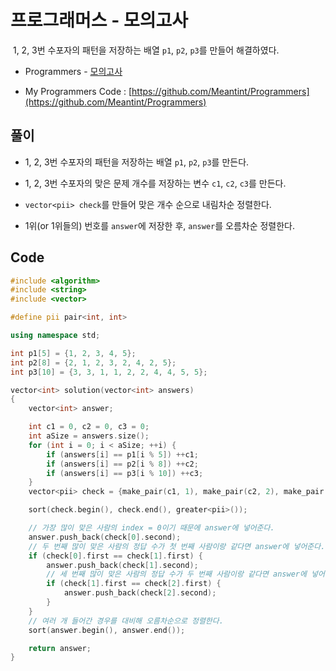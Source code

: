 # 프로그래머스 - 모의고사

&nbsp;1, 2, 3번 수포자의 패턴을 저장하는 배열 `p1`, `p2`, `p3`를 만들어 해결하였다.

- Programmers - [모의고사](https://programmers.co.kr/learn/courses/30/lessons/42840)

- My Programmers Code : [https://github.com/Meantint/Programmers](https://github.com/Meantint/Programmers)

## 풀이

- 1, 2, 3번 수포자의 패턴을 저장하는 배열 `p1`, `p2`, `p3`를 만든다.

- 1, 2, 3번 수포자의 맞은 문제 개수를 저장하는 변수 `c1`, `c2`, `c3`를 만든다.

- `vector<pii> check`를 만들어 맞은 개수 순으로 내림차순 정렬한다.

- 1위(or 1위들의) 번호를 `answer`에 저장한 후, `answer`를 오름차순 정렬한다.

## Code

```cpp
#include <algorithm>
#include <string>
#include <vector>

#define pii pair<int, int>

using namespace std;

int p1[5] = {1, 2, 3, 4, 5};
int p2[8] = {2, 1, 2, 3, 2, 4, 2, 5};
int p3[10] = {3, 3, 1, 1, 2, 2, 4, 4, 5, 5};

vector<int> solution(vector<int> answers)
{
    vector<int> answer;

    int c1 = 0, c2 = 0, c3 = 0;
    int aSize = answers.size();
    for (int i = 0; i < aSize; ++i) {
        if (answers[i] == p1[i % 5]) ++c1;
        if (answers[i] == p2[i % 8]) ++c2;
        if (answers[i] == p3[i % 10]) ++c3;
    }
    vector<pii> check = {make_pair(c1, 1), make_pair(c2, 2), make_pair(c3, 3)};

    sort(check.begin(), check.end(), greater<pii>());

    // 가장 많이 맞은 사람의 index = 0이기 때문에 answer에 넣어준다.
    answer.push_back(check[0].second);
    // 두 번째 많이 맞은 사람의 정답 수가 첫 번째 사람이랑 같다면 answer에 넣어준다.
    if (check[0].first == check[1].first) {
        answer.push_back(check[1].second);
        // 세 번째 많이 맞은 사람의 정답 수가 두 번째 사람이랑 같다면 answer에 넣어준다.
        if (check[1].first == check[2].first) {
            answer.push_back(check[2].second);
        }
    }
    // 여러 개 들어간 경우를 대비해 오름차순으로 정렬한다.
    sort(answer.begin(), answer.end());

    return answer;
}
```
